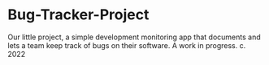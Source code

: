 # Bug-Tracker-Project
Our little project, a simple development monitoring app that documents and lets a team keep track of bugs on their software. A work in progress. c. 2022
